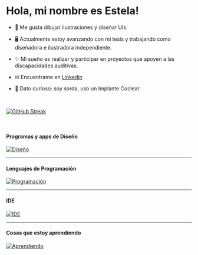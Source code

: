 # Hola, mi nombre es Estela!

* 🤍 Me gusta dibujar ilustraciones y diseñar UIs.

* 🖥 Actualmente estoy avanzando con mi tesis y trabajando como diseñadora e ilustradora independiente.

* ✨ Mi sueño es realizar y participar en proyectos que apoyen a las discapacidades auditivas.

* ✉ Encuentrame en [Linkedin](https://www.linkedin.com/in/angi-estela)

* 🦻 Dato curioso: soy sorda, uso un Implante Coclear.

<br/>

[![GitHub Streak](https://github-readme-streak-stats.herokuapp.com?user=angi-estela&theme=transparent&hide_border=true&locale=es)](https://git.io/streak-stats)

<br/>

#### Programas y apps de Diseño
  [![Diseño](https://skillicons.dev/icons?i=ps,ai,blender,autocad,figma&perline=5)](https://skillicons.dev)
___

#### Lenguajes de Programación
[![Programación](https://skillicons.dev/icons?i=swift,c,cpp,html,css,php,js&perline=5)](https://skillicons.dev)

___


#### IDE
[![IDE](https://skillicons.dev/icons?i=vscode,visualstudio,androidstudio,react,powershell,firebase,linux&perline=5)](https://skillicons.dev)

___

#### Cosas que estoy aprendiendo
[![Aprendiendo](https://skillicons.dev/icons?i=react,postman,eclipse,java,matlab,mysql,nodejs,py,qt,unity&perline=5)](https://skillicons.dev)
